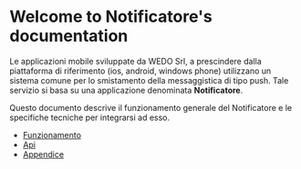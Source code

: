 Welcome to Notificatore's documentation
=======================================
Le applicazioni mobile sviluppate da WEDO Srl, a prescindere dalla piattaforma di riferimento
(ios, android, windows phone) utilizzano un sistema comune per lo smistamento della messaggistica di tipo push.
Tale servizio si basa su una applicazione denominata **Notificatore**.

Questo documento descrive il funzionamento generale del Notificatore e le specifiche tecniche per integrarsi ad esso.


* [Funzionamento](funzionamento.md)
* [Api](api.md)
* [Appendice](ppendice.md)
